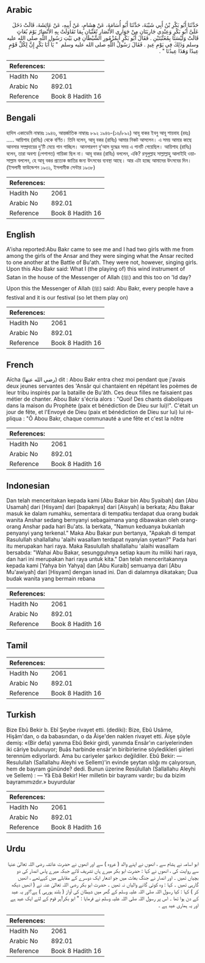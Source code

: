 ## Arabic


<div dir="rtl" lang="ar" style={{fontSize:'larger',backgroundColor:'#f8f9fa',padding:20}}>
حَدَّثَنَا أَبُو بَكْرِ بْنُ أَبِي شَيْبَةَ، حَدَّثَنَا أَبُو أُسَامَةَ، عَنْ هِشَامٍ، عَنْ أَبِيهِ، عَنْ عَائِشَةَ، قَالَتْ دَخَلَ عَلَىَّ أَبُو بَكْرٍ وَعِنْدِي جَارِيَتَانِ مِنْ جَوَارِي الأَنْصَارِ تُغَنِّيَانِ بِمَا تَقَاوَلَتْ بِهِ الأَنْصَارُ يَوْمَ بُعَاثٍ قَالَتْ وَلَيْسَتَا بِمُغَنِّيَتَيْنِ ‏.‏ فَقَالَ أَبُو بَكْرٍ أَبِمُزْمُورِ الشَّيْطَانِ فِي بَيْتِ رَسُولِ اللَّهِ صلى الله عليه وسلم وَذَلِكَ فِي يَوْمِ عِيدٍ ‏.‏ فَقَالَ رَسُولُ اللَّهِ صلى الله عليه وسلم ‏ "‏ يَا أَبَا بَكْرٍ إِنَّ لِكُلِّ قَوْمٍ عِيدًا وَهَذَا عِيدُنَا ‏"‏ ‏.‏
</div>
<div style={{backgroundColor:'#f8f9fa',padding:20, marginBottom: 10}}><table> <thead> <tr> <th>References:</th> <th></th> </tr> </thead> <tbody><tr><td>Hadith No</td><td>2061</td></tr><tr><td>Arabic No</td><td>892.01</td></tr><tr><td>Reference</td><td>Book 8 Hadith 16</td></tr></tbody></table></div>

## Bengali


<div dir="ltr" lang="bn" style={{fontSize:'larger',backgroundColor:'#f8f9fa',padding:20}}>
হাদিস একাডেমি নাম্বারঃ ১৯৪৬, আন্তর্জাতিক নাম্বারঃ ৮৯২ ১৯৪৬-(১৬/৮৯২) আবূ বাকর ইবনু আবূ শায়বাহ (রহঃ) ..... আয়িশাহ (রাযিঃ) থেকে বর্ণিত। তিনি বলেন, আবূ বকর (রাযিঃ) আমার নিকট আসলেন। এ সময় আমার কাছে আনসার সম্প্রদায়ের দু'টি মেয়ে গান গাচ্ছিল। আনসারগণ বু’আস যুদ্ধের সময় এ গানটি গেয়েছিল। আয়িশাহ (রাযিঃ) বলেন, তারা অবশ্য (পেশাগত) গায়িকা ছিল না। আবূ বাকর (রাযিঃ) বললেন, একি? রসূলুল্লাহ সাল্লাল্লাহু আলাইহি ওয়াসাল্লাম বললেন, হে আবূ বকর প্রত্যেক জাতির জন্য উৎসবের ব্যবস্থা আছে। আর এটা হচ্ছে আমাদের উৎসবের দিন। (ইসলামী ফাউন্ডেশন ১৯৩১, ইসলামীক সেন্টার ১৯৩৮)
</div>
<div style={{backgroundColor:'#f8f9fa',padding:20, marginBottom: 10}}><table> <thead> <tr> <th>References:</th> <th></th> </tr> </thead> <tbody><tr><td>Hadith No</td><td>2061</td></tr><tr><td>Arabic No</td><td>892.01</td></tr><tr><td>Reference</td><td>Book 8 Hadith 16</td></tr></tbody></table></div>

## English


<div dir="ltr" lang="en" style={{fontSize:'larger',backgroundColor:'#f8f9fa',padding:20}}>
A'isha reported:Abu Bakr came to see me and I had two girls with me from among the girls of the Ansar and they were singing what the Ansar recited to one another at the Battle of Bu'ath. They were not, however, singing girls. Upon this Abu Bakr said: What I (the playing of) this wind instrument of Satan in the house of the Messenger of Allah (ﷺ) and this too on 'Id day? Upon this the Messenger of Allah (ﷺ) said: Abu Bakr, every people have a festival and it is our festival (so let them play on)
</div>
<div style={{backgroundColor:'#f8f9fa',padding:20, marginBottom: 10}}><table> <thead> <tr> <th>References:</th> <th></th> </tr> </thead> <tbody><tr><td>Hadith No</td><td>2061</td></tr><tr><td>Arabic No</td><td>892.01</td></tr><tr><td>Reference</td><td>Book 8 Hadith 16</td></tr></tbody></table></div>

## French


<div dir="ltr" lang="fr" style={{fontSize:'larger',backgroundColor:'#f8f9fa',padding:20}}>
Aïcha (رضي الله عنها) dit : Abou Bakr entra chez moi pendant que j'avais deux jeunes servantes des 'Ansâr qui chantaient en répétant les poèmes de leur tribu inspirés par la bataille de Bu'âth. Ces deux filles ne faisaient pas métier de chanter. Abou Bakr s'écria alors : "Quoi! Des chants diaboliques dans la maison du Prophète (paix et bénédiction de Dieu sur lui)!". C'était un jour de fête, et l'Envoyé de Dieu (paix et bénédiction de Dieu sur lui) lui répliqua : "Ô Abou Bakr, chaque communauté a une fête et c'est la nôtre
</div>
<div style={{backgroundColor:'#f8f9fa',padding:20, marginBottom: 10}}><table> <thead> <tr> <th>References:</th> <th></th> </tr> </thead> <tbody><tr><td>Hadith No</td><td>2061</td></tr><tr><td>Arabic No</td><td>892.01</td></tr><tr><td>Reference</td><td>Book 8 Hadith 16</td></tr></tbody></table></div>

## Indonesian


<div dir="ltr" lang="id" style={{fontSize:'larger',backgroundColor:'#f8f9fa',padding:20}}>
Dan telah menceritakan kepada kami [Abu Bakar bin Abu Syaibah] dan [Abu Usamah] dari [Hisyam] dari [bapaknya] dari [Aisyah] ia berkata; Abu Bakar masuk ke dalam rumahku, sementara di tempatku terdapat dua orang budak wanita Anshar sedang bernyanyi sebagaimana yang dibawakan oleh orang-orang Anshar pada hari Bu'ats. Ia berkata, "Namun keduanya bukanlah penyanyi yang terkenal." Maka Abu Bakar pun bertanya, "Apakah di tempat Rasulullah shallallahu 'alaihi wasallam terdapat nyanyian syetan?" Pada hari itu merupakan hari raya. Maka Rasulullah shallallahu 'alaihi wasallam bersabda: "Wahai Abu Bakar, sesungguhnya setiap kaum itu miliki hari raya, dan hari ini merupakan hari raya untuk kita." Dan telah menceritakannya kepada kami [Yahya bin Yahya] dan [Abu Kuraib] semuanya dari [Abu Mu'awiyah] dari [Hisyam] dengan isnad ini. Dan di dalamnya dikatakan; Dua budak wanita yang bermain rebana
</div>
<div style={{backgroundColor:'#f8f9fa',padding:20, marginBottom: 10}}><table> <thead> <tr> <th>References:</th> <th></th> </tr> </thead> <tbody><tr><td>Hadith No</td><td>2061</td></tr><tr><td>Arabic No</td><td>892.01</td></tr><tr><td>Reference</td><td>Book 8 Hadith 16</td></tr></tbody></table></div>

## Tamil


<div dir="ltr" lang="ta" style={{fontSize:'larger',backgroundColor:'#f8f9fa',padding:20}}>

</div>
<div style={{backgroundColor:'#f8f9fa',padding:20, marginBottom: 10}}><table> <thead> <tr> <th>References:</th> <th></th> </tr> </thead> <tbody><tr><td>Hadith No</td><td>2061</td></tr><tr><td>Arabic No</td><td>892.01</td></tr><tr><td>Reference</td><td>Book 8 Hadith 16</td></tr></tbody></table></div>

## Turkish


<div dir="ltr" lang="tr" style={{fontSize:'larger',backgroundColor:'#f8f9fa',padding:20}}>
Bize Ebû Bekir b. Ebî Şeybe rivayet etti. (dediki): Bize, Ebû Usâme, Hişâm'dan, o da babasından, o da Âişe'den naklen rivayet etti. Âişe şöyle demiş: «(Bir defa) yanıma Ebû Bekir girdi, yanımda Ensâr'ın cariyelerinden iki câriye bulunuyor; Buâs harbinde ensâr'ın biribirlerine söyledikleri şiirleri terennüm ediyorlardı. Ama bu cariyeler şarkıcı değildiler. Ebû Bekir: — Resulullah (Sallallahu Aleyhi ve Sellem)'in evinde şeytan ıslığı mı çalıyorsun, hem de bayram gününde? dedi. Bunun üzerine Resûlullah (Sallallahu Aleyhi ve Sellem) : — Yâ Ebâ Bekir! Her milletin bir bayramı vardır; bu da bizim bayramımızdır.» buyurdular
</div>
<div style={{backgroundColor:'#f8f9fa',padding:20, marginBottom: 10}}><table> <thead> <tr> <th>References:</th> <th></th> </tr> </thead> <tbody><tr><td>Hadith No</td><td>2061</td></tr><tr><td>Arabic No</td><td>892.01</td></tr><tr><td>Reference</td><td>Book 8 Hadith 16</td></tr></tbody></table></div>

## Urdu


<div dir="rtl" lang="ur" style={{fontSize:'larger',backgroundColor:'#f8f9fa',padding:20}}>
ابو اسامہ نے ہشام سے ، انھوں نے اپنے والد ( عروہ ) سے اور انھوں نے حضرت عائشہ رضی اللہ تعالیٰ عنہا سے روایت کی ، انھوں نے کہا : حضرت ابو بکر میرے ہاں تشریف لائے جبکہ میرے پاس انصار کی دو بچیاں تھیں ۔ اور انصار نے جنگ بعاث میں جو اشعار ایک دوسرے کے مقابلے میں کہےتھے ، انھیں گارہی تھیں ۔ کہا : وہ کوئی گانے والیاں نہ تھیں ۔ حضرت ابو بکر رضی اللہ تعالیٰ عنہ نے ( انھیں دیکھ کر ) کہا : کیا رسول اللہ صلی اللہ علیہ وسلم کے گھر میں شیطان کی آواز ( بلند ہورہی ) ہے؟اور یہ عید کے دن ہوا تھا ۔ اس پر رسول اللہ صلی اللہ علیہ وسلم نے فرمایا : " ابو بکر!ہر قوم کے لئے ایک عید ہے اور یہ ہماری عید ہے ۔
</div>
<div style={{backgroundColor:'#f8f9fa',padding:20, marginBottom: 10}}><table> <thead> <tr> <th>References:</th> <th></th> </tr> </thead> <tbody><tr><td>Hadith No</td><td>2061</td></tr><tr><td>Arabic No</td><td>892.01</td></tr><tr><td>Reference</td><td>Book 8 Hadith 16</td></tr></tbody></table></div>